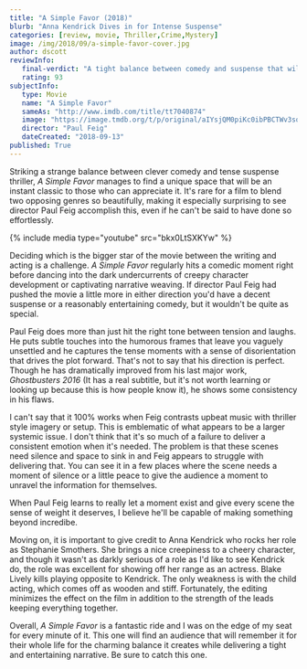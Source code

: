 ```yaml
---
title: "A Simple Favor (2018)"
blurb: "Anna Kendrick Dives in for Intense Suspense"
categories: [review, movie, Thriller,Crime,Mystery]
image: /img/2018/09/a-simple-favor-cover.jpg
author: dscott
reviewInfo:
   final-verdict: "A tight balance between comedy and suspense that will leave you on the edge of your seat."
   rating: 93
subjectInfo:
   type: Movie
   name: "A Simple Favor"
   sameAs: "http://www.imdb.com/title/tt7040874"
   image: "https://image.tmdb.org/t/p/original/aIYsjQM0piKc0ibPBCTWv3sqshj.jpg"
   director: "Paul Feig"
   dateCreated: "2018-09-13"
published: True
---
```



Striking a strange balance between clever comedy and tense suspense thriller, *A Simple Favor* manages to find a unique space that will be an instant classic to those who can appreciate it. It's rare for a film to blend two opposing genres so beautifully, making it especially surprising to see director Paul Feig accomplish this, even if he can't be said to have done so effortlessly.

{% include media type="youtube" src="bkx0LtSXKYw" %}

Deciding which is the bigger star of the movie between the writing and acting is a challenge. *A Simple Favor* regularly hits a comedic moment right before dancing into the dark undercurrents of creepy character development or captivating narrative weaving. If director Paul Feig had pushed the movie a little more in either direction you'd have a decent suspense or a reasonably entertaining comedy, but it wouldn't be quite as special. 

Paul Feig does more than just hit the right tone between tension and laughs. He puts subtle touches into the humorous frames that leave you vaguely unsettled and he captures the tense moments with a sense of disorientation that drives the plot forward. That's not to say that his direction is perfect. Though he has dramatically improved from his last major work, *Ghostbusters 2016* (It has a real subtitle, but it's not worth learning or looking up because this is how people know it), he shows some consistency in his flaws. 

I can't say that it 100% works when Feig contrasts upbeat music with thriller style imagery or setup. This is emblematic of what appears to be a larger systemic issue. I don't think that it's so much of a failure to deliver a consistent emotion when it's needed. The problem is that these scenes need silence and space to sink in and Feig appears to struggle with delivering that. You can see it in a few places where the scene needs a moment of silence or a little peace to give the audience a moment to unravel the information for themselves.

When Paul Feig learns to really let a moment exist and give every scene the sense of weight it deserves, I believe he'll be capable of making something beyond incredibe.

Moving on, it is important to give credit to Anna Kendrick who rocks her role as Stephanie Smothers. She brings a nice creepiness to a cheery character, and though it wasn't as darkly serious of a role as I'd like to see Kendrick do, the role was excellent for showing off her range as an actress. Blake Lively kills playing opposite to Kendrick. The only weakness is with the child acting, which comes off as wooden and stiff. Fortunately, the editing minimizes the effect on the film in addition to the strength of the leads keeping everything together.

Overall, *A Simple Favor* is a fantastic ride and I was on the edge of my seat for every minute of it. This one will find an audience that will remember it for their whole life for the charming balance it creates while delivering a tight and entertaining narrative. Be sure to catch this one.